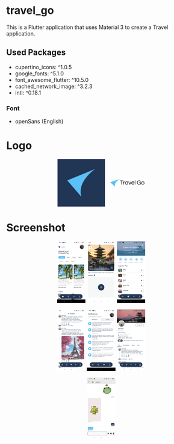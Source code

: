 # travel_go

This is a Flutter application that uses Material 3 to create a Travel application.

## Used Packages

* cupertino_icons: ^1.0.5
* google_fonts: ^5.1.0
* font_awesome_flutter: ^10.5.0
* cached_network_image: ^3.2.3
* intl: ^0.18.1

### Font

* openSans (English)


# Logo

<div style="text-align:center; width: 100%;">
<img src="assets/images/logo.png" width="25%" height="25%" align="center">
<img src="assets/images/logo_banner.png" width="auto" height="auto" align="center" style="margin-left: 10px;">
</div>

# Screenshot

<div style="text-align:center; width: 100%;">
    <img src="assets/screenshot/home.jpg" width="15%" height="auto" align="center">
    <img src="assets/screenshot/details.jpg" width="15%" height="auto" align="center">
    <img src="assets/screenshot/explore.jpg" width="15%" height="auto" align="center">
</div>
<br>
<div style="text-align:center; width: 100%;">
    <img src="assets/screenshot/content.jpg" width="15%" height="auto" align="center">
    <img src="assets/screenshot/notification.jpg" width="15%" height="auto" align="center">
    <img src="assets/screenshot/user.jpg" width="15%" height="auto" align="center">
 </div>
<br>
<div style="text-align:center; width: 100%;"> 
    <img src="assets/screenshot/chat.jpg" width="15%" height="auto" align="center">
</div>
